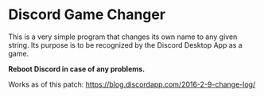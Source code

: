 # Discord Game Changer
This is a very simple program that changes its own name to any given string. Its purpose is to be recognized by the Discord Desktop App as a game.

**Reboot Discord in case of any problems.**

Works as of this patch: https://blog.discordapp.com/2016-2-9-change-log/
